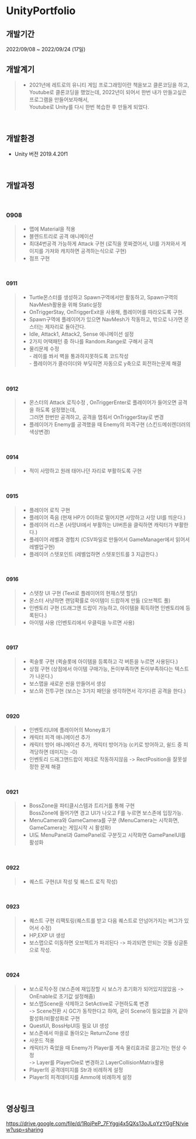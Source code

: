 # UnityPortfolio

## 개발기간
2022/09/08 ~ 2022/09/24 (17일)
<br/>

## 개발계기
> - 2021년에 레트로의 유니티 게임 프로그래밍이란 책을보고 클론코딩을 하고,<br/> 
Youtube로 클론코딩을 했었는데, 2022년이 되어서 한번 내가 만들고싶은 프로그램을 만들어보자해서, <br/>
Youtube로 Unity를 다시 한번 복습한 후 만들게 되었다.
<br/>

## 개발환경
- Unity 버전 2019.4.20f1
<br/>

## 개발과정

<br/>

### 0908 
> - 맵에 Material을 적용
> - 블렌드트리로 공격 애니메이션
> - 최대4번공격 가능하게 Attack 구현 (로직을 못짜겠어서, UI를 가져와서 게이지를 가져와 캐치하면 공격하는식으로 구현)
> - 점프 구현
<br/>

#### 0911
> - Turtle몬스터를 생성하고 Spawn구역에서만 활동하고, Spawn구역의 NavMesh활용을 위해 Static설정
> - OnTriggerStay, OnTriggerExit을 사용해, 플레이어를 따라오도록 구현.
> - Spawn구역에 플레이어가 있으면 NavMesh가 작동하고, 밖으로 나가면 몬스터는 제자리로 돌아간다.
> - Idle, Attack1, Attack2, Sense 애니메이션 설정
> - 2가지 어택패턴 중 하나를 Random.Range로 구해서 공격
> - 물리문제 수정<br/>
     - 레이를 쏴서 벽을 통과하지못하도록 코드작성<br/>
     - 플레이어가 콜라이더와 부딪히면 자동으로 y축으로 회전하는문제 해결
<br/>

#### 0912
> - 몬스터의 Attack 로직수정 , OnTriggerEnter로 플레이어가 들어오면 공격을 하도록 설정했는데,<br/>
    그러면 한번만 공격하고, 공격을 멈춰서 OnTriggerStay로 변경
> - 플레이어가 Enemy를 공격했을 때 Enemy의 피격구현 (스킨드메쉬렌더러의 색상변경)
<br/>

#### 0914
> - 적이 사망하고 원래 태어나던 자리로 부활하도록 구현
<br/>

#### 0915
> - 플레이어 로직 구현
> - 플레이어 죽음 (현재 HP가 0이하로 떨어지면 사망하고 사망 UI를 띄운다.)
> - 플레이어 리스폰 (사망UI에서 부활하는 UI버튼을 클릭하면 캐릭터가 부활한다.)
> - 플레이어 레벨과 경험치 (CSV파일로 만들어서 GameManager에서 읽어서 레벨업구현)
> - 플레이어 스텟포인트 (레벨업하면 스텟포인트를 3 지급한다.)
<br/>

#### 0916
> - 스텟창 UI 구현 (Text로 플레이어의 현재스텟 할당)
> - 몬스터 사냥하면 랜덤확률로 아이템이 드랍하게 만듦 (오브젝트 풀)
> - 인벤토리 구현 (드래그앤 드랍이 가능하고, 아이템을 획득하면 인벤토리에 등록된다.)
> - 아이템 사용 (인벤토리에서 우클릭을 누르면 사용)
<br/>

#### 0917
> - 퀵슬롯 구현 (퀵슬롯에 아이템을 등록하고 각 버튼을 누르면 사용된다.)
> - 상점 구현 (상점에서 아이템 구매가능, 돈이부족하면 돈이부족하다는 텍스트가 나온다.)
> - 보스맵을 새로운 씬을 만들어서 생성
> - 보스와 전투구현 (보스는 3가지 패턴을 생각하면서 각기다른 공격을 한다.)
<br/>

#### 0920
> - 인벤토리UI에 플레이어의 Money표기
> - 캐릭터 피격 애니메이션 추가
> - 캐릭터 방어 애니메이션 추가, 캐릭터 방어가능 (c키로 방어하고, 쉴드 중 피격당하면 데미지는 -0)
> - 인벤토리 드래그앤드랍이 제대로 작동하지않음 -> RectPosition을 잘못설정한 문제 해결
<br/>

#### 0921
> - BossZone을 파티클시스템과 트리거를 통해 구현 <br/>
    BossZone에 들어가면 경고 UI가 나오고 F를 누르면 보스존에 입장가능.
> - MenuCamera와 GameCamera를 구분 (MenuCamera는 시작화면, GameCamera는 게임시작 시 활성화)
> - UI도 MenuPanel과 GamePanel로 구분짓고 시작화면 GamePanelUI를 활성화
<br/>

#### 0922
> - 퀘스트 구현(UI 작성 및 퀘스트 로직 작성)
<br/>

#### 0923
> - 퀘스트 구현 리팩토링(퀘스트를 받고 다음 퀘스트로 안넘어가지는 버그가 있어서 수정)
> - HP,EXP UI 생성
> - 보스맵으로 이동하면 오브젝트가 파괴된다 -> 파괴되면 안되는 것들 싱글톤으로 작성.
<br/>

#### 0924
> - 보스로직수정 (보스존에 재입장할 시 보스가 초기화가 되어있지않았음 -> OnEnable로 초기값 설정해줌)
> - 보스맵Scene을 삭제하고 SetActive로 구현하도록 변경<br/>
  -> Scene전환 시 GC가 동작한다고 하여, 굳이 Scene이 필요없을 거 같아 활성화/비활성화로 구현
> - QuestUI, BossHpUI등 필요 UI 생성
> - 보스존에서 마을로 돌아오는 ReturnZone 생성
> - 사운드 적용
> - 캐릭터가 죽었을 때 Enemy가 Player를 계속 물리효과로 끌고가는 현상 수정 <br/>
-> Layer를 PlayerDie로 변경하고 LayerCollisionMatrix활용
> - Player의 공격데미지를 Str과 비례하게 설정
> - Player의 피격데미지를 Ammo에 비례하게 설정

<br/>

## 영상링크
https://drive.google.com/file/d/1RojPeP_7FYggj4x5QXs13oJLqYzYGgFN/view?usp=sharing

